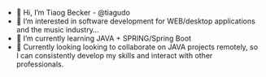 - 👋 Hi, I’m Tiaog Becker - @tiagudo
- 👀 I’m interested in software development for WEB/desktop applications and the music industry…
- 🌱 I’m currently learning JAVA + SPRING/Spring Boot
- 💞️ Currently looking looking to collaborate on JAVA projects remotely, so I can consistently develop my skills and interact with other professionals.

<!---
tiagudo/tiagudo is a ✨ special ✨ repository because its `README.md` (this file) appears on your GitHub profile.
You can click the Preview link to take a look at your changes.
--->
